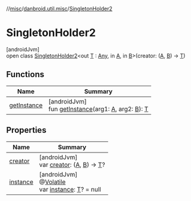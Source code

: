 //[misc](../../../index.md)/[danbroid.util.misc](../index.md)/[SingletonHolder2](index.md)

# SingletonHolder2

[androidJvm]\
open class [SingletonHolder2](index.md)&lt;out [T](index.md) : [Any](https://kotlinlang.org/api/latest/jvm/stdlib/kotlin/-any/index.html), in [A](index.md), in [B](index.md)&gt;(creator: ([A](index.md), [B](index.md)) -&gt; [T](index.md))

## Functions

| Name | Summary |
|---|---|
| [getInstance](get-instance.md) | [androidJvm]<br>fun [getInstance](get-instance.md)(arg1: [A](index.md), arg2: [B](index.md)): [T](index.md) |

## Properties

| Name | Summary |
|---|---|
| [creator](creator.md) | [androidJvm]<br>var [creator](creator.md): ([A](index.md), [B](index.md)) -&gt; [T](index.md)? |
| [instance](instance.md) | [androidJvm]<br>@[Volatile](https://kotlinlang.org/api/latest/jvm/stdlib/kotlin.jvm/-volatile/index.html)<br>var [instance](instance.md): [T](index.md)? = null |
